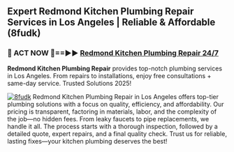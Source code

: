 ## Expert Redmond Kitchen Plumbing Repair Services in Los Angeles | Reliable & Affordable (8fudk)  

<h3>🚿 ACT NOW 🌟==►► <a href="https://tinyurl.com/2ne6vx2x" rel="nofollow">Redmond Kitchen Plumbing Repair 24/7</a></h3>

**Redmond Kitchen Plumbing Repair** provides top-notch plumbing services in Los Angeles. From repairs to installations, enjoy free consultations + same-day service. Trusted Solutions 2025!

[![8fudk](https://i.imgur.com/4PFF4AK.jpeg)](https://tinyurl.com/2ne6vx2x)
Redmond Kitchen Plumbing Repair in Los Angeles offers top-tier plumbing solutions with a focus on quality, efficiency, and affordability. Our pricing is transparent, factoring in materials, labor, and the complexity of the job—no hidden fees. From leaky faucets to pipe replacements, we handle it all. The process starts with a thorough inspection, followed by a detailed quote, expert repairs, and a final quality check. Trust us for reliable, lasting fixes—your kitchen plumbing deserves the best!